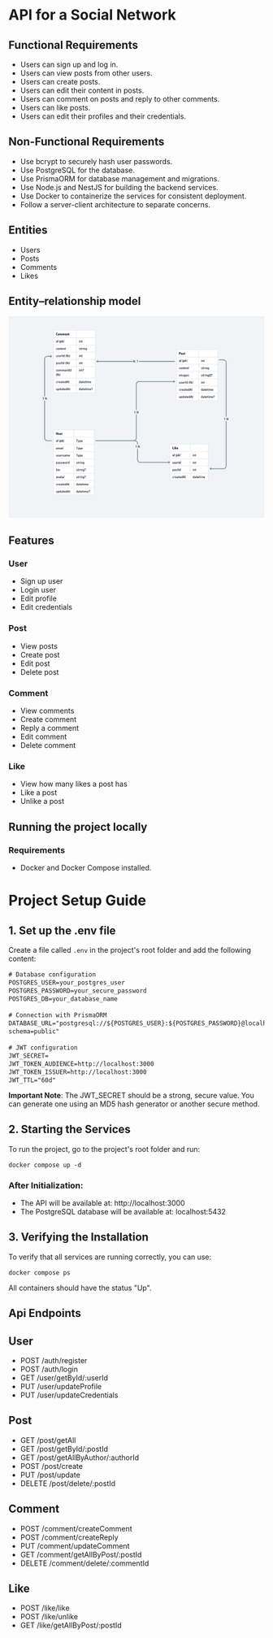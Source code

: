 # API for a Social Network


## Functional Requirements

- Users can sign up and log in.
- Users can view posts from other users.
- Users can create posts.
- Users can edit their content in posts.
- Users can comment on posts and reply to other comments.
- Users can like posts.
- Users can edit their profiles and their credentials.

##  Non-Functional Requirements

- Use bcrypt to securely hash user passwords.
- Use PostgreSQL for the database.
- Use PrismaORM for database management and migrations.
- Use Node.js and NestJS for building the backend services.
- Use Docker to containerize the services for consistent deployment.
- Follow a server-client architecture to separate concerns.

## Entities

- Users
- Posts
- Comments
- Likes

## Entity–relationship model

<img src="./docs/entity-relationship-diagram.jpg" alt="Entity Relationship Diagram" />

## Features

### User

- Sign up user 
- Login user 
- Edit profile 
- Edit credentials 

### Post

- View posts 
- Create post 
- Edit post 
- Delete post 

### Comment

- View comments
- Create comment 
- Reply a comment 
- Edit comment 
- Delete comment

### Like

- View how many likes a post has 
- Like a post 
- Unlike a post 

## Running the project locally

### Requirements

- Docker and Docker Compose installed.

# Project Setup Guide

## 1. Set up the .env file

Create a file called `.env` in the project's root folder and add the following content:

```
# Database configuration
POSTGRES_USER=your_postgres_user
POSTGRES_PASSWORD=your_secure_password
POSTGRES_DB=your_database_name

# Connection with PrismaORM
DATABASE_URL="postgresql://${POSTGRES_USER}:${POSTGRES_PASSWORD}@localhost:5432/${POSTGRES_DB}?schema=public"

# JWT configuration
JWT_SECRET=
JWT_TOKEN_AUDIENCE=http://localhost:3000
JWT_TOKEN_ISSUER=http://localhost:3000
JWT_TTL="60d"
```

 **Important Note**: The JWT_SECRET should be a strong, secure value. You can generate one using an MD5 hash generator or another secure method. 

## 2. Starting the Services

To run the project, go to the project's root folder and run:

```
docker compose up -d
```

### After Initialization:
- The API will be available at: http://localhost:3000
- The PostgreSQL database will be available at: localhost:5432

## 3. Verifying the Installation

To verify that all services are running correctly, you can use:

```
docker compose ps
```

All containers should have the status "Up".

## Api Endpoints

## User

- POST /auth/register 
- POST /auth/login 
- GET  /user/getById/:userId
- PUT  /user/updateProfile
- PUT  /user/updateCredentials

## Post

- GET /post/getAll 
- GET /post/getById/:postId
- GET /post/getAllByAuthor/:authorId 
- POST /post/create 
- PUT /post/update
- DELETE /post/delete/:postId

## Comment

- POST /comment/createComment
- POST /comment/createReply
- PUT /comment/updateComment
- GET /comment/getAllByPost/:postId
- DELETE /comment/delete/:commentId

## Like

- POST /like/like 
- POST /like/unlike 
- GET /like/getAllByPost/:postId


